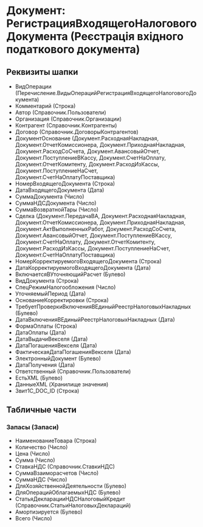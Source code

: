 ﻿# Документ: РегистрацияВходящегоНалоговогоДокумента (Реєстрація вхідного податкового документа)

## Реквизиты шапки

- ВидОперации (Перечисление.ВидыОперацийРегистрацияВходящегоНалоговогоДокумента)
- Комментарий (Строка)
- Автор (Справочник.Пользователи)
- Организация (Справочник.Организации)
- Контрагент (Справочник.Контрагенты)
- Договор (Справочник.ДоговорыКонтрагентов)
- ДокументОснование (Документ.РасходнаяНакладная, Документ.ОтчетКомиссионера, Документ.ПриходнаяНакладная, Документ.РасходСоСчета, Документ.АвансовыйОтчет, Документ.ПоступлениеВКассу, Документ.СчетНаОплату, Документ.ОтчетКомитенту, Документ.РасходИзКассы, Документ.ПоступлениеНаСчет, Документ.СчетНаОплатуПоставщика)
- НомерВходящегоДокумента (Строка)
- ДатаВходящегоДокумента (Дата)
- СуммаДокумента (Число)
- СуммаНДСДокумента (Число)
- СуммаВозвратнойТары (Число)
- Сделка (Документ.ПередачаВА, Документ.РасходнаяНакладная, Документ.ОтчетКомиссионера, Документ.ПриходнаяНакладная, Документ.АктВыполненныхРабот, Документ.РасходСоСчета, Документ.АвансовыйОтчет, Документ.ПоступлениеВКассу, Документ.СчетНаОплату, Документ.ОтчетКомитенту, Документ.РасходИзКассы, Документ.ПоступлениеНаСчет, Документ.СчетНаОплатуПоставщика)
- НомерКорректируемогоВходящегоДокумента (Строка)
- ДатаКорректируемогоВходящегоДокумента (Дата)
- ВключаетсяВУточняющийРасчет (Булево)
- ВидДокумента (Строка)
- СпецРежимНалогообложения (Число)
- УточняемыйПериод (Дата)
- ОснованиеКорректировки (Строка)
- ТребуетПроверкиВключенияВЕдиныйРеестрНалоговыхНакладных (Булево)
- ДатаВключенияВЕдиныйРеестрНалоговыхНакладных (Дата)
- ФормаОплаты (Строка)
- ДатаОплаты (Дата)
- ДатаВыдачиВекселя (Дата)
- ДатаПогашенияВекселя (Дата)
- ФактическаяДатаПогашенияВекселя (Дата)
- ЭлектронныйДокумент (Булево)
- ДатаПолучения (Дата)
- Ответственный (Справочник.Пользователи)
- ЕстьXML (Булево)
- ДанныеXML (Хранилище значения)
- Звит1С_DOC_ID (Строка)

## Табличные части

### Запасы (Запаси)

- НаименованиеТовара (Строка)
- Количество (Число)
- Цена (Число)
- Сумма (Число)
- СтавкаНДС (Справочник.СтавкиНДС)
- СуммаВзаиморасчетов (Число)
- СуммаНДС (Число)
- ДляХозяйственнойДеятельности (Булево)
- ДляОперацийОблагаемыхНДС (Булево)
- СтатьяДекларацииНДСНалоговыйКредит (Справочник.СтатьиНалоговыхДеклараций)
- Амортизируется (Булево)
- Всего (Число)

